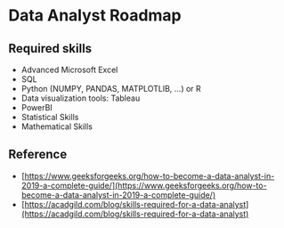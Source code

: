# Data Analyst Roadmap

## Required skills

- Advanced Microsoft Excel
- SQL
- Python (NUMPY, PANDAS, MATPLOTLIB, ...) or R
- Data visualization tools: Tableau
- PowerBI
- Statistical Skills
- Mathematical Skills


## Reference

- [https://www.geeksforgeeks.org/how-to-become-a-data-analyst-in-2019-a-complete-guide/](https://www.geeksforgeeks.org/how-to-become-a-data-analyst-in-2019-a-complete-guide/)
- [https://acadgild.com/blog/skills-required-for-a-data-analyst](https://acadgild.com/blog/skills-required-for-a-data-analyst)